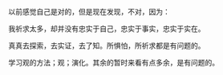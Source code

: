 
以前感觉自己是对的，但是现在发现，不对，因为：



我祈求太多，却并没有忠实于自己，忠实于事实，忠实于实在。


真真去探索，去实证，去了知。所惧怕，所祈求都是有问题的。

学习观的方法；观；演化。其余的暂时来看有点多余，是有问题的。